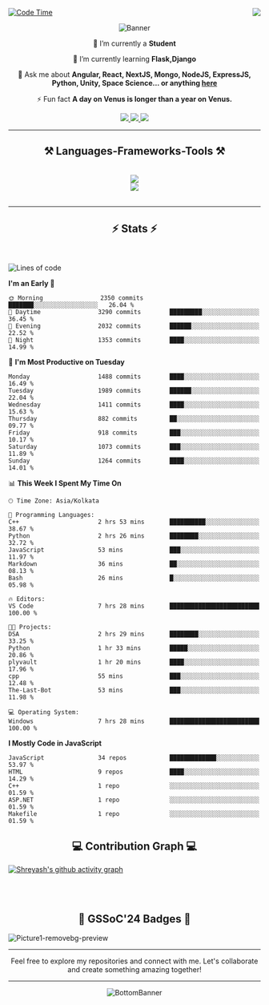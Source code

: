 <div>
 
<img align="right" src="https://visitor-badge.laobi.icu/badge?page_id=shreyash3087.shreyash3087" />

 [![Code Time](https://wakatime.com/badge/user/cd5f70df-e644-46f4-a03b-e1ce78615131.svg)](https://wakatime.com/@cd5f70df-e644-46f4-a03b-e1ce78615131)
 
</div>


<div align="center">
 
![Banner](https://github.com/user-attachments/assets/fe33d289-b057-4d85-ad76-3103802aa9e1)

</div>


<div align="center">
 
 🔭 I’m currently a **Student** 
 
 🌱 I’m currently learning **Flask,Django**

💬 Ask me about **Angular, React, NextJS, Mongo, NodeJS, ExpressJS, Python, Unity, Space Science... or anything [here](https://github.com/shreyash3087/shreyash3087/issues)**

⚡ Fun fact **A day on Venus is longer than a year on Venus.**

</div>
 
<div align="center"> 
  <a href="mailto:shreyash3087@gmail.com">
    <img src="https://img.shields.io/badge/Gmail-333333?style=for-the-badge&logo=gmail&logoColor=red" />
  </a>
  <a href="https://www.linkedin.com/in/shreyash-srivastava-1a1161280" target="_blank">
    <img src="https://img.shields.io/badge/LinkedIn-0077B5?style=for-the-badge&logo=linkedin&logoColor=white" target="_blank" />
  </a>
  <a href="https://github.com/shreyash3087" target="_blank">
     <img src="https://img.shields.io/badge/Github-FF5722?style=for-the-badge&logo=github&logoColor=white" target="_blank" />
  </a>
</div>
<hr/>
 
<h2 align="center">⚒️ Languages-Frameworks-Tools ⚒️</h2>
<br/>
<div align="center">
    <img src="https://skillicons.dev/icons?i=react,bootstrap,html,css,vscode,github,figma,cpp,vercel,netlify" /><br>
    <img src="https://skillicons.dev/icons?i=tailwind,git,nodejs,python,javascript,typescript,express,firebase,mongodb,nextjs,unity,azure,blender" /><br>
</div>

<br/>
<hr/>

<h2 align="center">⚡ Stats ⚡</h2>

<br>
<div>
 
 
<!--START_SECTION:waka-->
![Lines of code](https://img.shields.io/badge/From%20Hello%20World%20I%27ve%20Written-5.3%20million%20lines%20of%20code-blue)

**I'm an Early 🐤** 

```text
🌞 Morning                2350 commits        ███████░░░░░░░░░░░░░░░░░░   26.04 % 
🌆 Daytime                3290 commits        █████████░░░░░░░░░░░░░░░░   36.45 % 
🌃 Evening                2032 commits        ██████░░░░░░░░░░░░░░░░░░░   22.52 % 
🌙 Night                  1353 commits        ████░░░░░░░░░░░░░░░░░░░░░   14.99 % 
```
📅 **I'm Most Productive on Tuesday** 

```text
Monday                   1488 commits        ████░░░░░░░░░░░░░░░░░░░░░   16.49 % 
Tuesday                  1989 commits        ██████░░░░░░░░░░░░░░░░░░░   22.04 % 
Wednesday                1411 commits        ████░░░░░░░░░░░░░░░░░░░░░   15.63 % 
Thursday                 882 commits         ██░░░░░░░░░░░░░░░░░░░░░░░   09.77 % 
Friday                   918 commits         ███░░░░░░░░░░░░░░░░░░░░░░   10.17 % 
Saturday                 1073 commits        ███░░░░░░░░░░░░░░░░░░░░░░   11.89 % 
Sunday                   1264 commits        ████░░░░░░░░░░░░░░░░░░░░░   14.01 % 
```


📊 **This Week I Spent My Time On** 

```text
🕑︎ Time Zone: Asia/Kolkata

💬 Programming Languages: 
C++                      2 hrs 53 mins       ██████████░░░░░░░░░░░░░░░   38.67 % 
Python                   2 hrs 26 mins       ████████░░░░░░░░░░░░░░░░░   32.72 % 
JavaScript               53 mins             ███░░░░░░░░░░░░░░░░░░░░░░   11.97 % 
Markdown                 36 mins             ██░░░░░░░░░░░░░░░░░░░░░░░   08.13 % 
Bash                     26 mins             █░░░░░░░░░░░░░░░░░░░░░░░░   05.98 % 

🔥 Editors: 
VS Code                  7 hrs 28 mins       █████████████████████████   100.00 % 

🐱‍💻 Projects: 
DSA                      2 hrs 29 mins       ████████░░░░░░░░░░░░░░░░░   33.25 % 
Python                   1 hr 33 mins        █████░░░░░░░░░░░░░░░░░░░░   20.86 % 
plyvault                 1 hr 20 mins        ████░░░░░░░░░░░░░░░░░░░░░   17.96 % 
cpp                      55 mins             ███░░░░░░░░░░░░░░░░░░░░░░   12.48 % 
The-Last-Bot             53 mins             ███░░░░░░░░░░░░░░░░░░░░░░   11.98 % 

💻 Operating System: 
Windows                  7 hrs 28 mins       █████████████████████████   100.00 % 
```

**I Mostly Code in JavaScript** 

```text
JavaScript               34 repos            █████████████░░░░░░░░░░░░   53.97 % 
HTML                     9 repos             ████░░░░░░░░░░░░░░░░░░░░░   14.29 % 
C++                      1 repo              ░░░░░░░░░░░░░░░░░░░░░░░░░   01.59 % 
ASP.NET                  1 repo              ░░░░░░░░░░░░░░░░░░░░░░░░░   01.59 % 
Makefile                 1 repo              ░░░░░░░░░░░░░░░░░░░░░░░░░   01.59 % 
```




<!--END_SECTION:waka-->

</div>

<div>
  <div align="center" ><h2 align="center">💻 Contribution Graph 💻</h2></div>
 
  [![Shreyash's github activity graph](https://github-readme-activity-graph.vercel.app/graph?username=shreyash3087&hide_border=true&theme=github)](https://github.com/ashutosh00710/github-readme-activity-graph)
 
</div>

<br/><br/>

<h2 align="center">🔰 GSSoC'24 Badges 🔰</h2>

![Picture1-removebg-preview](https://github.com/user-attachments/assets/4ece96a5-043a-44df-b51b-40738d3603ff)

<div align="center"> 
  <hr/>
  Feel free to explore my repositories and connect with me. Let's collaborate and create something amazing together!
  <hr/>
</div>

<div align="center">
 
![BottomBanner](https://github.com/user-attachments/assets/7afe064f-9b9f-401d-bec1-35c8625bb3dc)

</div>

